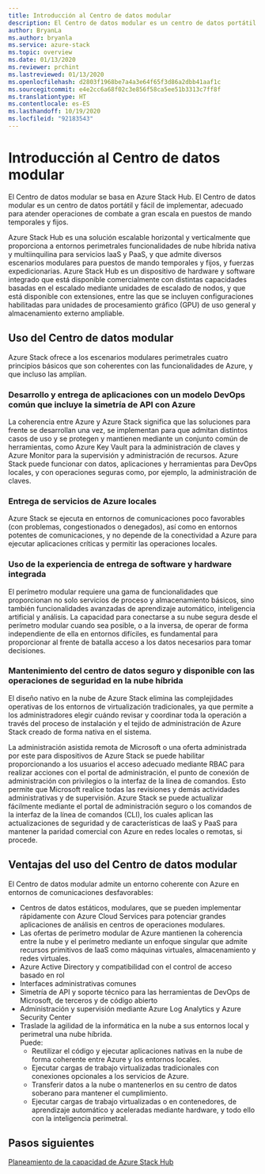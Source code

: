 ```yaml
---
title: Introducción al Centro de datos modular
description: El Centro de datos modular es un centro de datos portátil y fácil de implementar, adecuado para atender operaciones de combate a gran escala en puestos de mando temporales y fijos.
author: BryanLa
ms.author: bryanla
ms.service: azure-stack
ms.topic: overview
ms.date: 01/13/2020
ms.reviewer: prchint
ms.lastreviewed: 01/13/2020
ms.openlocfilehash: d2803f1968be7a4a3e64f65f3d86a2dbb41aaf1c
ms.sourcegitcommit: e4e2cc6a68f02c3e856f58ca5ee51b3313c7ff8f
ms.translationtype: HT
ms.contentlocale: es-ES
ms.lasthandoff: 10/19/2020
ms.locfileid: "92183543"
---
```

# <a name="modular-data-center-overview"></a>Introducción al Centro de datos modular 

El Centro de datos modular se basa en Azure Stack Hub. El Centro de datos modular es un centro de datos portátil y fácil de implementar, adecuado para atender operaciones de combate a gran escala en puestos de mando temporales y fijos.

Azure Stack Hub es una solución escalable horizontal y verticalmente que proporciona a entornos perimetrales funcionalidades de nube híbrida nativa y multiinquilina para servicios IaaS y PaaS, y que admite diversos escenarios modulares para puestos de mando temporales y fijos, y fuerzas expedicionarias. Azure Stack Hub es un dispositivo de hardware y software integrado que está disponible comercialmente con distintas capacidades basadas en el escalado mediante unidades de escalado de nodos, y que está disponible con extensiones, entre las que se incluyen configuraciones habilitadas para unidades de procesamiento gráfico (GPU) de uso general y almacenamiento externo ampliable.

## <a name="how-you-can-use-the-mdc"></a>Uso del Centro de datos modular

Azure Stack ofrece a los escenarios modulares perimetrales cuatro principios básicos que son coherentes con las funcionalidades de Azure, y que incluso las amplían. 

### <a name="develop-and-deliver-apps-with-a-common-devops-model-including-api-symmetry-with-azure"></a>Desarrollo y entrega de aplicaciones con un modelo DevOps común que incluye la simetría de API con Azure

La coherencia entre Azure y Azure Stack significa que las soluciones para frente se desarrollan una vez, se implementan para que admitan distintos casos de uso y se protegen y mantienen mediante un conjunto común de herramientas, como Azure Key Vault para la administración de claves y Azure Monitor para la supervisión y administración de recursos. Azure Stack puede funcionar con datos, aplicaciones y herramientas para DevOps locales, y con operaciones seguras como, por ejemplo, la administración de claves.

### <a name="deliver-azure-services-on-premises"></a>Entrega de servicios de Azure locales

Azure Stack se ejecuta en entornos de comunicaciones poco favorables (con problemas, congestionados o denegados), así como en entornos potentes de comunicaciones, y no depende de la conectividad a Azure para ejecutar aplicaciones críticas y permitir las operaciones locales. 

### <a name="use-integrated-hardware-and-software-delivery-experience"></a>Uso de la experiencia de entrega de software y hardware integrada

El perímetro modular requiere una gama de funcionalidades que proporcionan no solo servicios de proceso y almacenamiento básicos, sino también funcionalidades avanzadas de aprendizaje automático, inteligencia artificial y análisis. La capacidad para conectarse a su nube segura desde el perímetro modular cuando sea posible, o a la inversa, de operar de forma independiente de ella en entornos difíciles, es fundamental para proporcionar al frente de batalla acceso a los datos necesarios para tomar decisiones.

### <a name="keep-your-datacenter-secure-and-available-with-hybrid-cloud-security-operations"></a>Mantenimiento del centro de datos seguro y disponible con las operaciones de seguridad en la nube híbrida

El diseño nativo en la nube de Azure Stack elimina las complejidades operativas de los entornos de virtualización tradicionales, ya que permite a los administradores elegir cuándo revisar y coordinar toda la operación a través del proceso de instalación y el tejido de administración de Azure Stack creado de forma nativa en el sistema.

La administración asistida remota de Microsoft o una oferta administrada por este para dispositivos de Azure Stack se puede habilitar proporcionando a los usuarios el acceso adecuado mediante RBAC para realizar acciones con el portal de administración, el punto de conexión de administración con privilegios o la interfaz de la línea de comandos. Esto permite que Microsoft realice todas las revisiones y demás actividades administrativas y de supervisión. Azure Stack se puede actualizar fácilmente mediante el portal de administración seguro o los comandos de la interfaz de la línea de comandos (CLI), los cuales aplican las actualizaciones de seguridad y de características de IaaS y PaaS para mantener la paridad comercial con Azure en redes locales o remotas, si procede. 

## <a name="benefits-of-using-the-mdc"></a>Ventajas del uso del Centro de datos modular

El Centro de datos modular admite un entorno coherente con Azure en entornos de comunicaciones desfavorables:
 - Centros de datos estáticos, modulares, que se pueden implementar rápidamente con Azure Cloud Services para potenciar grandes aplicaciones de análisis en centros de operaciones modulares.
 - Las ofertas de perímetro modular de Azure mantienen la coherencia entre la nube y el perímetro mediante un enfoque singular que admite recursos primitivos de IaaS como máquinas virtuales, almacenamiento y redes virtuales.
 - Azure Active Directory y compatibilidad con el control de acceso basado en rol
 - Interfaces administrativas comunes
 - Simetría de API y soporte técnico para las herramientas de DevOps de Microsoft, de terceros y de código abierto
 - Administración y supervisión mediante Azure Log Analytics y Azure Security Center
 - Traslade la agilidad de la informática en la nube a sus entornos local y perimetral una nube híbrida.<br>Puede:
     - Reutilizar el código y ejecutar aplicaciones nativas en la nube de forma coherente entre Azure y los entornos locales.
     - Ejecutar cargas de trabajo virtualizadas tradicionales con conexiones opcionales a los servicios de Azure.
     - Transferir datos a la nube o mantenerlos en su centro de datos soberano para mantener el cumplimiento.
     - Ejecutar cargas de trabajo virtualizadas o en contenedores, de aprendizaje automático y aceleradas mediante hardware, y todo ello con la inteligencia perimetral.

## <a name="next-steps"></a>Pasos siguientes

[Planeamiento de la capacidad de Azure Stack Hub](../operator/azure-stack-capacity-planning-overview.md)
